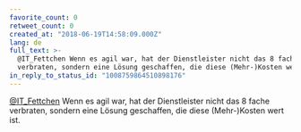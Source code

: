 ```yaml
---
favorite_count: 0
retweet_count: 0
created_at: "2018-06-19T14:58:09.000Z"
lang: de
full_text: >-
  @IT_Fettchen Wenn es agil war, hat der Dienstleister nicht das 8 fache
  verbraten, sondern eine Lösung geschaffen, die diese (Mehr-)Kosten wert ist.
in_reply_to_status_id: "1008759864510898176"
---
```


[@IT_Fettchen](https://twitter.com/IT_Fettchen) Wenn es agil war, hat der
Dienstleister nicht das 8 fache verbraten, sondern eine Lösung geschaffen, die
diese (Mehr-)Kosten wert ist.

